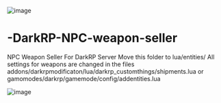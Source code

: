 ![image](https://user-images.githubusercontent.com/47913822/151753479-4a26d68b-c307-47c9-9fac-86f6eb7baff4.png)
# -DarkRP-NPC-weapon-seller
NPC Weapon Seller For DarkRP Server
Move this folder to lua/entities/
All settings for weapons are changed in the files 
addons/darkrpmodificaton/lua/darkrp_customthings/shipments.lua or gamomodes/darkrp/gamemode/config/addentities.lua

![image](https://user-images.githubusercontent.com/47913822/151753656-a411be3b-b880-47e1-a5e4-668fcce9625d.png)
